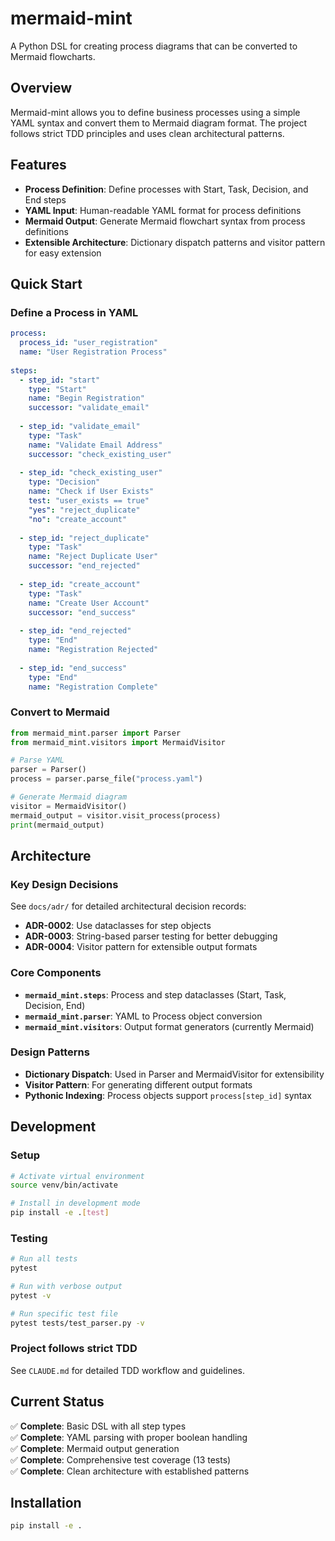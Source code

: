 # mermaid-mint

A Python DSL for creating process diagrams that can be converted to Mermaid flowcharts.

## Overview

Mermaid-mint allows you to define business processes using a simple YAML syntax and convert them to Mermaid diagram format. The project follows strict TDD principles and uses clean architectural patterns.

## Features

- **Process Definition**: Define processes with Start, Task, Decision, and End steps
- **YAML Input**: Human-readable YAML format for process definitions
- **Mermaid Output**: Generate Mermaid flowchart syntax from process definitions
- **Extensible Architecture**: Dictionary dispatch patterns and visitor pattern for easy extension

## Quick Start

### Define a Process in YAML

```yaml
process:
  process_id: "user_registration"
  name: "User Registration Process"
  
steps:
  - step_id: "start"
    type: "Start"
    name: "Begin Registration"
    successor: "validate_email"
    
  - step_id: "validate_email"
    type: "Task"
    name: "Validate Email Address"
    successor: "check_existing_user"
    
  - step_id: "check_existing_user"
    type: "Decision"
    name: "Check if User Exists"
    test: "user_exists == true"
    "yes": "reject_duplicate"
    "no": "create_account"
    
  - step_id: "reject_duplicate"
    type: "Task"
    name: "Reject Duplicate User"
    successor: "end_rejected"
    
  - step_id: "create_account"
    type: "Task"
    name: "Create User Account"
    successor: "end_success"
    
  - step_id: "end_rejected"
    type: "End"
    name: "Registration Rejected"
    
  - step_id: "end_success"
    type: "End"
    name: "Registration Complete"
```

### Convert to Mermaid

```python
from mermaid_mint.parser import Parser
from mermaid_mint.visitors import MermaidVisitor

# Parse YAML
parser = Parser()
process = parser.parse_file("process.yaml")

# Generate Mermaid diagram
visitor = MermaidVisitor()
mermaid_output = visitor.visit_process(process)
print(mermaid_output)
```

## Architecture

### Key Design Decisions

See `docs/adr/` for detailed architectural decision records:

- **ADR-0002**: Use dataclasses for step objects
- **ADR-0003**: String-based parser testing for better debugging
- **ADR-0004**: Visitor pattern for extensible output formats

### Core Components

- **`mermaid_mint.steps`**: Process and step dataclasses (Start, Task, Decision, End)
- **`mermaid_mint.parser`**: YAML to Process object conversion
- **`mermaid_mint.visitors`**: Output format generators (currently Mermaid)

### Design Patterns

- **Dictionary Dispatch**: Used in Parser and MermaidVisitor for extensibility
- **Visitor Pattern**: For generating different output formats
- **Pythonic Indexing**: Process objects support `process[step_id]` syntax

## Development

### Setup

```bash
# Activate virtual environment
source venv/bin/activate

# Install in development mode
pip install -e .[test]
```

### Testing

```bash
# Run all tests
pytest

# Run with verbose output
pytest -v

# Run specific test file
pytest tests/test_parser.py -v
```

### Project follows strict TDD

See `CLAUDE.md` for detailed TDD workflow and guidelines.

## Current Status

✅ **Complete**: Basic DSL with all step types  
✅ **Complete**: YAML parsing with proper boolean handling  
✅ **Complete**: Mermaid output generation  
✅ **Complete**: Comprehensive test coverage (13 tests)  
✅ **Complete**: Clean architecture with established patterns  

## Installation

```bash
pip install -e .
```
